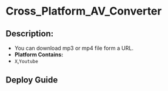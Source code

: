 # Cross_Platform_AV_Converter
## **Description:**
- You can download mp3 or mp4 file form a URL.
- **Platform Contains:**
- `X`,`Youtube`
## Deploy Guide